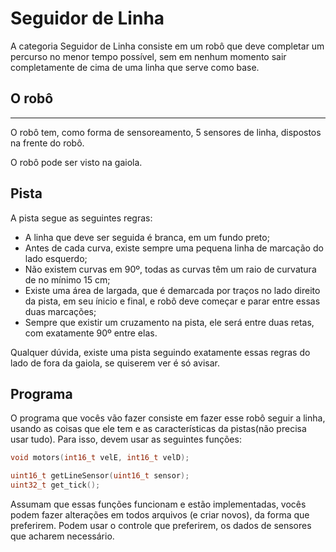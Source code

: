 # Seguidor de Linha

A categoria Seguidor de Linha consiste em um robô que deve completar um percurso no menor tempo possível, sem em nenhum momento sair completamente de cima de uma linha que serve como base.

## O robô
----
O robô tem, como forma de sensoreamento, 5 sensores de linha, dispostos na frente do robô.

O robô pode ser visto na gaiola.

## Pista

A pista segue as seguintes regras:

* A linha que deve ser seguida é branca, em um fundo preto;
* Antes de cada curva, existe sempre uma pequena linha de marcação do lado esquerdo;
* Não existem curvas em 90º, todas as curvas têm um raio de curvatura de no mínimo 15 cm;
* Existe uma área de largada, que é demarcada por traços no lado direito da pista, em seu ínicio e final, e robô deve começar e parar entre essas duas marcações;
* Sempre que existir um cruzamento na pista, ele será entre duas retas, com exatamente 90º entre elas.

Qualquer dúvida, existe uma pista seguindo exatamente essas regras do lado de fora da gaiola, se quiserem ver é só avisar.

## Programa

O programa que vocês vão fazer consiste em fazer esse robô seguir a linha, usando as coisas que ele tem e as características da pistas(não precisa usar tudo). Para isso, devem usar as seguintes funções:

```c
void motors(int16_t velE, int16_t velD);

uint16_t getLineSensor(uint16_t sensor);
uint32_t get_tick();
```
Assumam que essas funções funcionam e estão implementadas, vocês podem fazer alterações em todos arquivos (e criar novos), da forma que preferirem. Podem usar o controle que preferirem, os dados de sensores que acharem necessário.